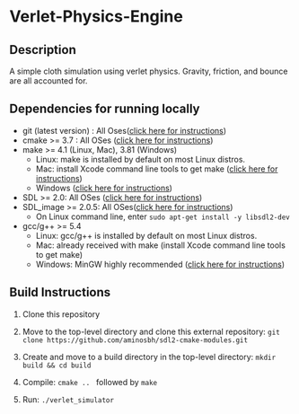 # Verlet-Physics-Engine 

## Description


A simple cloth simulation using verlet physics. Gravity, friction, and bounce are all accounted for.


## Dependencies for running locally

- git (latest version) : All Oses([click here for instructions](https://git-scm.com/book/en/v2/Getting-Started-Installing-Git))
- cmake >= 3.7 : All OSes ([click here for instructions](https://cmake.org/install/))
- make >= 4.1 (Linux, Mac), 3.81 (Windows)
    - Linux: make is installed by default on most Linux distros.
    - Mac: install Xcode command line tools to get make ([click here for instructions](https://developer.apple.com/xcode/features/))
    - Windows ([click here for instructions](https://developer.apple.com/xcode/features/))
- SDL >= 2.0: All OSes ([click here for instructions](https://wiki.libsdl.org/Installation))
- SDL_image >= 2.0.5: All OSes([click here for instructions](https://www.libsdl.org/projects/SDL_image/))
    - On Linux command line, enter ``sudo apt-get install -y libsdl2-dev``
- gcc/g++ >= 5.4
    - Linux: gcc/g++ is installed by default on most Linux distros.
    - Mac: already received with make (install Xcode command line tools to get make)
    - Windows: MinGW highly recommended ([click here for instructions](http://www.mingw.org/))


## Build Instructions


1. Clone this repository

2. Move to the top-level directory and clone this external repository: `git clone https://github.com/aminosbh/sdl2-cmake-modules.git`

3. Create and move to a build directory in the top-level directory: `mkdir build && cd build`

4. Compile: `cmake .. ` followed by `make`

5. Run: `./verlet_simulator`

